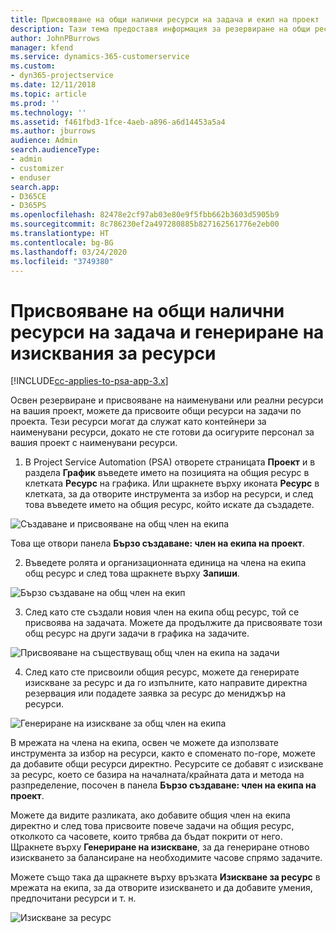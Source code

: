 ```yaml
---
title: Присвояване на общи налични ресурси на задача и екип на проект
description: Тази тема предоставя информация за резервиране на общи ресурси за задачи и екипи на проекти.
author: JohnPBurrows
manager: kfend
ms.service: dynamics-365-customerservice
ms.custom:
- dyn365-projectservice
ms.date: 12/11/2018
ms.topic: article
ms.prod: ''
ms.technology: ''
ms.assetid: f461fbd3-1fce-4aeb-a896-a6d14453a5a4
ms.author: jburrows
audience: Admin
search.audienceType:
- admin
- customizer
- enduser
search.app:
- D365CE
- D365PS
ms.openlocfilehash: 82478e2cf97ab03e80e9f5fbb662b3603d5905b9
ms.sourcegitcommit: 8c786230ef2a497280885b827162561776e2eb00
ms.translationtype: HT
ms.contentlocale: bg-BG
ms.lasthandoff: 03/24/2020
ms.locfileid: "3749380"
---
```

# <a name="assign-generic-bookable-resources-to-a-task-and-generate-resource-requirements"></a>Присвояване на общи налични ресурси на задача и генериране на изисквания за ресурси 

[!INCLUDE[cc-applies-to-psa-app-3.x](../includes/cc-applies-to-psa-app-3x.md)]

Освен резервиране и присвояване на наименувани или реални ресурси на вашия проект, можете да присвоите общи ресурси на задачи по проекта. Тези ресурси могат да служат като контейнери за наименувани ресурси, докато не сте готови да осигурите персонал за вашия проект с наименувани ресурси. 

1. В Project Service Automation (PSA) отворете страницата **Проект** и в раздела **График** въведете името на позицията на общия ресурс в клетката **Ресурс** на графика. Или щракнете върху иконата **Ресурс** в клетката, за да отворите инструмента за избор на ресурси, и след това въведете името на общия ресурс, който искате да създадете.

![Създаване и присвояване на общ член на екипа](media/RM-how-to-9.png)

Това ще отвори панела **Бързо създаване: член на екипа на проект**. 

2. Въведете ролята и организационната единица на члена на екипа общ ресурс и след това щракнете върху **Запиши**.

![Бързо създаване на общ член на екип](media/RM-how-to-10.png)

3. След като сте създали новия член на екипа общ ресурс, той се присвоява на задачата. Можете да продължите да присвоявате този общ ресурс на други задачи в графика на задачите.

![Присвояване на съществуващ общ член на екипа на задачи](media/RM-how-to-11.png)

4. След като сте присвоили общия ресурс, можете да генерирате изискване за ресурс и да го изпълните, като направите директна резервация или подадете заявка за ресурс до мениджър на ресурси.

![Генериране на изискване за общ член на екипа](media/RM-how-to-12.png)

В мрежата на члена на екипа, освен че можете да използвате инструмента за избор на ресурси, както е споменато по-горе, можете да добавите общи ресурси директно. Ресурсите се добавят с изискване за ресурс, което се базира на началната/крайната дата и метода на разпределение, посочен в панела **Бързо създаване: член на екипа на проект**.

Можете да видите разликата, ако добавите общия член на екипа директно и след това присвоите повече задачи на общия ресурс, отколкото са часовете, които трябва да бъдат покрити от него. Щракнете върху **Генериране на изискване**, за да генериране отново изискването за балансиране на необходимите часове спрямо задачите.

Можете също така да щракнете върху връзката **Изискване за ресурс** в мрежата на екипа, за да отворите изискването и да добавите умения, предпочитани ресурси и т. н.

![Изискване за ресурс](media/RM-how-to-13.png)

